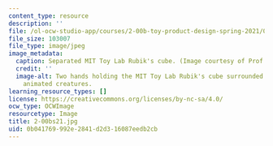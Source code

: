 ```yaml
---
content_type: resource
description: ''
file: /ol-ocw-studio-app/courses/2-00b-toy-product-design-spring-2021/0b041769992e2841d2d316087eedb2cb_2-00bs21.jpg
file_size: 103007
file_type: image/jpeg
image_metadata:
  caption: Separated MIT Toy Lab Rubik's cube. (Image courtesy of Prof. David Wallace.)
  credit: ''
  image-alt: Two hands holding the MIT Toy Lab Rubik's cube surrounded by fanciful
    animated creatures.
learning_resource_types: []
license: https://creativecommons.org/licenses/by-nc-sa/4.0/
ocw_type: OCWImage
resourcetype: Image
title: 2-00bs21.jpg
uid: 0b041769-992e-2841-d2d3-16087eedb2cb
---
```

